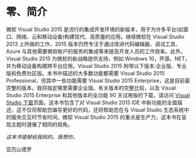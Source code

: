 # 零、简介

微软 Visual Studio 2015 是流行的集成开发环境的新版本，用于为许多平台(如窗口、网络、云和移动设备)构建现代、高质量的应用。继续微软在 Visual Studio 2013 上所做的工作，2015 版本仍然专注于通过改进代码编辑器、调试工具、Azure 与其他需要微软帐户的服务的集成等来提高开发人员的工作效率。此外，Visual Studio 2015 为微软的新战略提供支持，例如 Windows 10，开源。NET，并为移动设备构建跨平台应用。Visual Studio 2015 附带以下版本:企业版、专业版和免费社区版。本书中描述的大多数功能都需要 Visual Studio 2015 Professional，但其中一些功能需要 Visual Studio 2015 Enterprise，这是目前最完整的版本。我将指定哪里需要企业版。有关版本的完整比较，以及 Visual Studio 2015 Enterprise 和其他版本的全功能 90 天试用版的下载，请访问 [Visual Studio 下载](http://www.visualstudio.com/downloads/download-visual-studio-vs)页面。这本书包含了对 Visual Studio 2015 IDE 中新功能的全面描述，这不仅将帮助您编写更好的代码，还将帮助您在与 Visual Studio 生态系统中的服务交互时节省时间。微软 Visual Studio 2015 的重点是生产力，这本书在呈现主题时遵循了相同的视角。

*这本书是献给我妈的。我想你。*

亚历山德罗